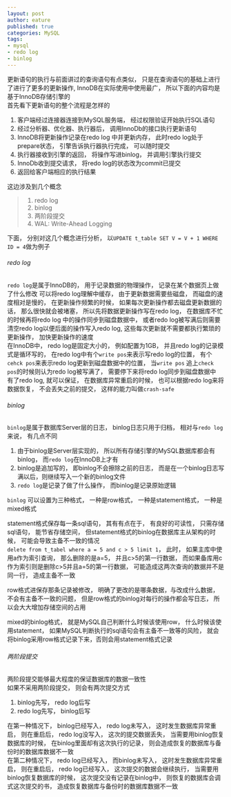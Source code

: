 ```yaml
---
layout: post
author: eature
published: true
categories: MySQL
tags:
- mysql
- redo log
- binlog
---
```


更新语句的执行与前面讲过的查询语句有点类似， 只是在查询语句的基础上进行了进行了更多的更新操作, InnoDB在实际使用中使用最广， 所以下面的内容均是基于InnoDB存储引擎的    
首先看下更新语句的整个流程是怎样的  
1. 客户端经过连接器连接到MySQL服务端， 经过权限验证开始执行SQL语句
2. 经过分析器、优化器、执行器后， 调用InnoDb的接口执行更新语句
3. InnoDB将更新操作记录在redo log 中并更新内存， 此时redo log处于prepare状态， 引擎告诉执行器执行完成， 可以随时提交
4. 执行器接收到引擎的返回， 将操作写进binlog， 并调用引擎执行提交
5. InnoDb收到提交请求， 将redo log的状态改为commit已提交
6. 返回给客户端相应的执行结果  

这边涉及到几个概念
> 1. redo log
> 2. binlog
> 3. 两阶段提交
> 4. WAL: Write-Ahead Logging

下面， 分别对这几个概念进行分析， 以`UPDATE t_table SET V = V + 1 WHERE ID = 4`做为例子  
###### redo log
`redo log`是属于InnoDB的， 用于记录数据的物理操作， 记录在某个数据页上做了什么修改
可以将redo log理解中缓存， 由于更新数据需要些磁盘， 而磁盘的速度相对是慢的， 在更新操作频繁的时候， 如果每次更新操作都去磁盘更新数据的话， 那么很快就会被堵塞， 所以先将数据更新操作写在redo log， 在数据库不忙的时候再将redo log 中的操作同步到磁盘数据中， 或者redo log被写满后则需要清空redo log以便后面的操作写入redo log, 这些每次更新就不需要都执行繁琐的更新操作， 加快更新操作的速度  
在InnoDB中， redo log是固定大小的， 例如配置为1GB， 并且redo log的记录模式是循环写的， 在redo log中有个`write pos`来表示写redo log的位置， 有个`cehck pos`来表示redo log更新到磁盘数据中的位置， 当`write pos` 追上`check pos`的时候则认为redo log被写满了， 需要停下来将redo log同步到磁盘数据中  
有了redo log, 就可以保证， 在数据库异常重启的时候， 也可以根据redo log来将数据恢复， 不会丢失之前的提交， 这样的能力叫做`crash-safe`
###### binlog
`binlog`是属于数据库Server层的日志， binlog日志只用于归档， 相对与`redo log`来说， 有几点不同  
1. 由于binlog是Server层实现的， 所以所有存储引擎的MySQL数据库都会有binlog， 而`redo log`在InnoDB上才有
2. binlog是追加写的， 即binlog不会擦除之前的日志， 而是在一个binlog日志写满以后，则继续写入一个新的binlog文件  
3. `redo log`是记录了做了什么操作， 而binlog是记录原始逻辑  

`binlog` 可以设置为三种格式， 一种是row格式， 一种是statement格式， 一种是mixed格式  

statement格式保存每一条sql语句， 其有有点在于， 有良好的可读性， 只需存储sql语句， 能节省存储空间， 但statement格式的binlog在数据库主从架构的时候， 可能会导致主备不一致的情况  
`delete from t_tabel where a = 5 and c > 5 limit 1`， 此时， 如果主库中使用a作为索引查询， 那么删除的是a=5， 并且c>5的第一行数据， 而如果备库用c作为索引则是删除c>5并且a=5的第一行数据， 可能造成这两次查询的数据并不是同一行， 造成主备不一致
  
row格式进保存那条记录被修改， 明确了更改的是哪条数据，与改成什么数据，不会有主备不一致的问题， 但是row格式的binlog对每行的操作都会写日志， 所以会大大增加存储空间的占用  

mixed的binlog格式， 就是MySQL自己判断什么时候该使用row， 什么时候该使用statement， 如果MySQL判断执行的sql语句会有主备不一致等的风险， 就会将binlog采用row格式记录下来，否则会用statement格式记录

###### 两阶段提交

两阶段提交能够最大程度的保证数据库的数据一致性  
如果不采用两阶段提交， 则会有两次提交方式  
1. binlog先写， redo log后写
2. redo log先写， binlog后写

在第一种情况下， binlog已经写入， redo log未写入， 这时发生数据库异常重启， 则在重启后， redo log没写入， 这次的提交数据丢失， 当需要用binlog恢复数据库的时候， 在binlog里面却有这次执行的记录， 则会造成恢复的数据库与备份时的数据库数据不一致  
在第二种情况下， redo log已经写入， 而binlog未写入， 这时发生数据库异常重启， 则在重启后， redo log已经写入， 这次提交的数据会继续执行， 当需要用binlog恢复数据库的时候， 这次提交没有记录在binlog中， 则恢复的数据库会调式这次提交的书， 造成恢复数据库与备份时的数据库数据不一致  


 